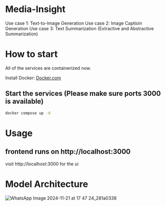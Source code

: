 # Media-Insight
Use case 1: Text-to-Image Generation
Use case 2: Image Captioin Generation
Use case 3: Text Summarization (Extractive and Abstractive Summarization)


# How to start
All of the services are containerized now.

Install Docker: [Docker.com](https://www.docker.com/)

## Start the services (Please make sure ports 3000 is available)

```sh
docker compose up -d
```


# Usage

## frontend runs on http://localhost:3000
visit http://localhost:3000 for the ui


# Model Architecture

![WhatsApp Image 2024-11-21 at 17 47 24_281a0338](https://github.com/user-attachments/assets/a24dc39a-049a-4161-912f-ed8b7efddfd2)


